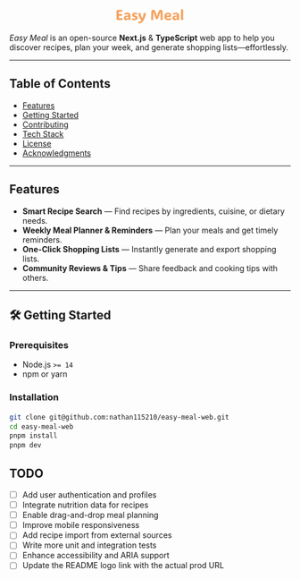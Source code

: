 <p align="center">
  <a href="#">
    <img src="./public/logo.svg" alt="Easy Meal Logo" width="120" />

  </a>
</p>

_Easy Meal_ is an open-source **Next.js** & **TypeScript** web app to help you discover recipes, plan your week, and
generate shopping lists—effortlessly.

---

## Table of Contents

- [Features](#features)
- [Getting Started](#getting-started)
- [Contributing](#contributing)
- [Tech Stack](#tech-stack)
- [License](#license)
- [Acknowledgments](#acknowledgments)

---

## Features

- **Smart Recipe Search** — Find recipes by ingredients, cuisine, or dietary needs.
- **Weekly Meal Planner & Reminders** — Plan your meals and get timely reminders.
- **One-Click Shopping Lists** — Instantly generate and export shopping lists.
- **Community Reviews & Tips** — Share feedback and cooking tips with others.

---

## 🛠️ Getting Started

### Prerequisites

- Node.js `>= 14`
- npm or yarn

### Installation

```bash
git clone git@github.com:nathan115210/easy-meal-web.git
cd easy-meal-web
pnpm install
pnpm dev
```

## TODO

- [ ] Add user authentication and profiles
- [ ] Integrate nutrition data for recipes
- [ ] Enable drag-and-drop meal planning
- [ ] Improve mobile responsiveness
- [ ] Add recipe import from external sources
- [ ] Write more unit and integration tests
- [ ] Enhance accessibility and ARIA support
- [ ] Update the README logo link with the actual prod URL
